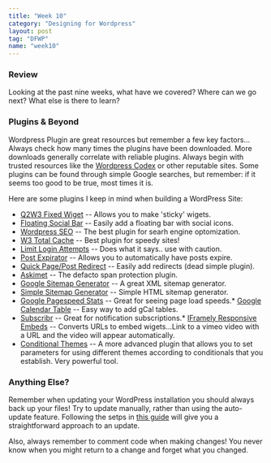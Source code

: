 ```yaml
---
title: "Week 10"
category: "Designing for Wordpress"
layout: post
tag: "DFWP"
name: "week10"
---
```


### Review

Looking at the past nine weeks, what have we covered? Where can we go next? What else is there to learn?

### Plugins & Beyond

Wordpress Plugin are great resources but remember a few key factors... Always check how many times the plugins have been downloaded. More downloads generally correlate with reliable plugins. Always begin with trusted resources like the [Wordpress Codex](http://wordpress.org/plugins/) or other reputable sites. Some plugins can be found through simple Google searches, but remember: if it seems too good to be true, most times it is. 

Here are some plugins I keep in mind when building a WordPress Site:

*   [Q2W3 Fixed Wiget](http://wordpress.org/plugins/q2w3-fixed-widget/) -- Allows you to make 'sticky' wigets.
*   [Floating Social Bar](http://wordpress.org/plugins/floating-social-bar/) -- Easily add a floating bar with social icons.
*   [Wordpress SEO](http://wordpress.org/plugins/wordpress-seo/) -- The best plugin for searh engine optomization.
*   [W3 Total Cache](http://wordpress.org/plugins/w3-total-cache/) -- Best plugin for speedy sites!
*   [Limit Login Attempts](http://wordpress.org/plugins/limit-login-attempts/) -- Does what it says.. use with caution.
*   [Post Expirator](http://wordpress.org/plugins/post-expirator/) -- Allows you to automatically have posts expire.
*   [Quick Page/Post Redirect](http://wordpress.org/plugins/quick-pagepost-redirect-plugin/) -- Easily add redirects (dead simple plugin).
*   [Askimet](http://wordpress.org/plugins/akismet/) -- The defacto span protection plugin.
*   [Google Sitemap Generator](http://wordpress.org/plugins/google-sitemap-generator/) -- A great XML sitemap generator.
*   [Simple Sitemap Generator](http://wordpress.org/plugins/simple-hierarchical-sitemap/) -- Simple HTML sitemap generator.
*   [Google Pagespeed Stats](http://wordpress.org/plugins/google-pagespeed-insights/) -- Great for seeing page load speeds.*   [Google Calendar Table](http://wordpress.org/plugins/gcal-table/) -- Easy way to add gCal tables.
*   [Subscribr](http://wordpress.org/plugins/subscribr/) -- Great for notification subscriptions.*   [IFramely Responsive Embeds](http://wordpress.org/plugins/iframely/) -- Converts URLs to embed wigets...Link to a vimeo video with a URL and the video will appear automatically.
*   [Conditional Themes](http://wordpress.org/plugins/wp-conditional-themes/) -- A more advanced plugin that allows you to set parameters for using different themes according to conditionals that you establish. Very powerful tool.

### Anything Else?

Remember when updating your WordPress installation you should always back up your files! Try to update manually, rather than using the auto-update feature. Following the setps in [this guide](http://codex.wordpress.org/Updating_WordPress) will give you a straightforward approach to an update. 

Also, always remember to comment code when making changes! You never know when you might return to a change and forget what you changed. 

    